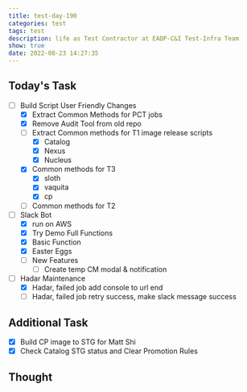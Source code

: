 ```yaml
---
title: test-day-190
categories: test
tags: test
description: life as Test Contractor at EADP-C&I Test-Infra Team
show: true
date: 2022-08-23 14:27:35
---
```

## Today's Task

- [ ] Build Script User Friendly Changes
  - [x] Extract Common Methods for PCT jobs
  - [x] Remove Audit Tool from old repo
  - [ ] Extract Common methods for T1 image release scripts
    - [x] Catalog
    - [x] Nexus
    - [x] Nucleus
  - [x] Common methods for T3
    - [x] sloth
    - [x] vaquita
    - [x] cp
  - [ ] Common methods for T2

- [ ] Slack Bot
  - [x] run on AWS
  - [x] Try Demo Full Functions
  - [x] Basic Function
  - [x] Easter Eggs
  - [ ] New Features
    - [ ] Create temp CM modal & notification

- [ ] Hadar Maintenance
  - [x] Hadar, failed job add console to url end
  - [ ] Hadar, failed job retry success, make slack message success

## Additional Task 

- [x] Build CP image to STG for Matt Shi
- [x] Check Catalog STG status and Clear Promotion Rules

## Thought

